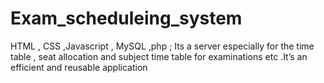 # Exam_scheduleing_system
HTML , CSS ,Javascript , MySQL ,php ; Its a server especially for the time table , seat allocation and subject time table for examinations etc .It’s an efficient and reusable application
